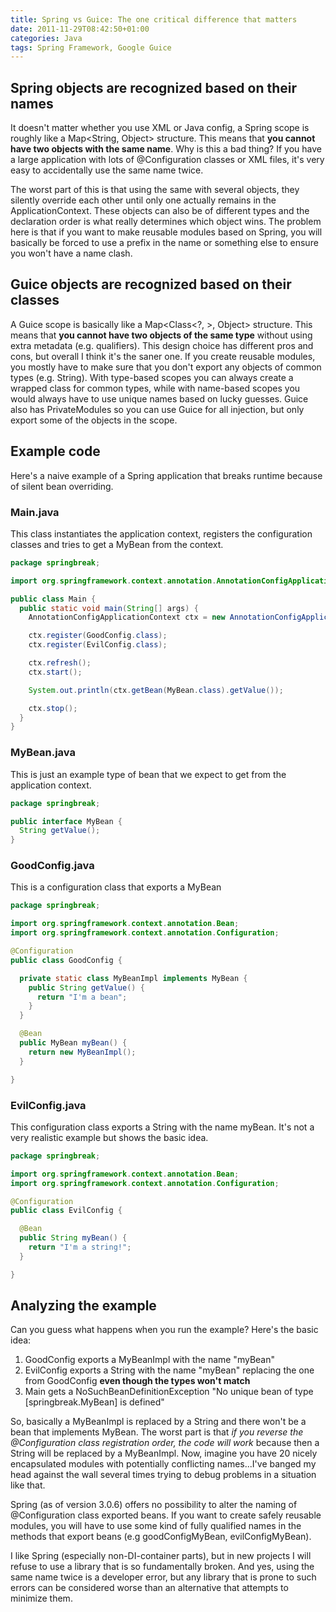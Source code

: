 ```yaml
---
title: Spring vs Guice: The one critical difference that matters
date: 2011-11-29T08:42:50+01:00
categories: Java
tags: Spring Framework, Google Guice
---
```


## Spring objects are recognized based on their names

It doesn't matter whether you use XML or Java config, a Spring scope is roughly like a Map\<String, Object\> structure. This means that **you cannot have two objects with the same name**. Why is this a bad thing? If you have a large application with lots of @Configuration classes or XML files, it's very easy to accidentally use the same name twice.

The worst part of this is that using the same with several objects, they silently override each other until only one actually remains in the ApplicationContext. These objects can also be of different types and the declaration order is what really determines which object wins. The problem here is that if you want to make reusable modules based on Spring, you will basically be forced to use a prefix in the name or something else to ensure you won't have a name clash.

## Guice objects are recognized based on their classes

A Guice scope is basically like a Map\<Class\<?, \>, Object\> structure. This means that **you cannot have two objects of the same type** without using extra metadata (e.g. qualifiers). This design choice has different pros and cons, but overall I think it's the saner one. If you create reusable modules, you mostly have to make sure that you don't export any objects of common types (e.g. String). With type-based scopes you can always create a wrapped class for common types, while with name-based scopes you would always have to use unique names based on lucky guesses. Guice also has PrivateModules so you can use Guice for all injection, but only export some of the objects in the scope.

## Example code

Here's a naive example of a Spring application that breaks runtime because of silent bean overriding.

### Main.java

This class instantiates the application context, registers the configuration classes and tries to get a MyBean from the context.

```java
package springbreak;

import org.springframework.context.annotation.AnnotationConfigApplicationContext;

public class Main {
  public static void main(String[] args) {
    AnnotationConfigApplicationContext ctx = new AnnotationConfigApplicationContext();

    ctx.register(GoodConfig.class);
    ctx.register(EvilConfig.class);

    ctx.refresh();
    ctx.start();

    System.out.println(ctx.getBean(MyBean.class).getValue());

    ctx.stop();
  }
}
```

### MyBean.java

This is just an example type of bean that we expect to get from the application context.

```java
package springbreak;

public interface MyBean {
  String getValue();
}
```

### GoodConfig.java

This is a configuration class that exports a MyBean

```java
package springbreak;

import org.springframework.context.annotation.Bean;
import org.springframework.context.annotation.Configuration;

@Configuration
public class GoodConfig {

  private static class MyBeanImpl implements MyBean {
    public String getValue() {
      return "I'm a bean";
    }
  }

  @Bean
  public MyBean myBean() {
    return new MyBeanImpl();
  }

}
```

### EvilConfig.java

This configuration class exports a String with the name myBean. It's not a very realistic example but shows the basic idea.

```java
package springbreak;

import org.springframework.context.annotation.Bean;
import org.springframework.context.annotation.Configuration;

@Configuration
public class EvilConfig {

  @Bean
  public String myBean() {
    return "I'm a string!";
  }

}
```

## Analyzing the example

Can you guess what happens when you run the example? Here's the basic idea:

1.  GoodConfig exports a MyBeanImpl with the name "myBean"
2.  EvilConfig exports a String with the name "myBean" replacing the one from GoodConfig **even though the types won't match**
3.  Main gets a NoSuchBeanDefinitionException "No unique bean of type [springbreak.MyBean] is defined"

So, basically a MyBeanImpl is replaced by a String and there won't be a bean that implements MyBean. The worst part is that _if you reverse the @Configuration class registration order, the code will work_ because then a String will be replaced by a MyBeanImpl. Now, imagine you have 20 nicely encapsulated modules with potentially conflicting names...I've banged my head against the wall several times trying to debug problems in a situation like that.

Spring (as of version 3.0.6) offers no possibility to alter the naming of @Configuration class exported beans. If you want to create safely reusable modules, you will have to use some kind of fully qualified names in the methods that export beans (e.g goodConfigMyBean, evilConfigMyBean).

I like Spring (especially non-DI-container parts), but in new projects I will refuse to use a library that is so fundamentally broken. And yes, using the same name twice is a developer error, but any library that is prone to such errors can be considered worse than an alternative that attempts to minimize them.
